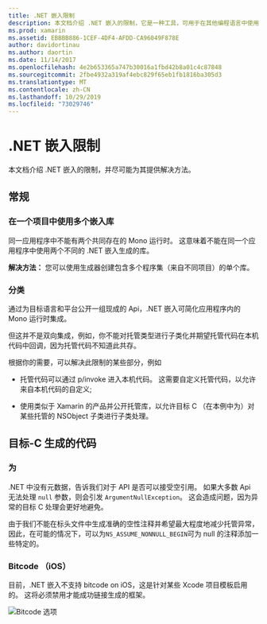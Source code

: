 ```yaml
---
title: .NET 嵌入限制
description: 本文档介绍 .NET 嵌入的限制，它是一种工具，可用于在其他编程语言中使用 .NET 代码。
ms.prod: xamarin
ms.assetid: EBBBB886-1CEF-4DF4-AFDD-CA96049F878E
author: davidortinau
ms.author: daortin
ms.date: 11/14/2017
ms.openlocfilehash: 4e2b653365a747b30016a1fbd42b8a01c4c87848
ms.sourcegitcommit: 2fbe4932a319af4ebc829f65eb1fb1816ba305d3
ms.translationtype: MT
ms.contentlocale: zh-CN
ms.lasthandoff: 10/29/2019
ms.locfileid: "73029746"
---
```

# <a name="net-embedding-limitations"></a>.NET 嵌入限制

本文档介绍 .NET 嵌入的限制，并尽可能为其提供解决方法。

## <a name="general"></a>常规

### <a name="use-more-than-one-embedded-library-in-a-project"></a>在一个项目中使用多个嵌入库

同一应用程序中不能有两个共同存在的 Mono 运行时。 这意味着不能在同一个应用程序中使用两个不同的 .NET 嵌入生成的库。

**解决方法：** 您可以使用生成器创建包含多个程序集（来自不同项目）的单个库。

### <a name="subclassing"></a>分类

通过为目标语言和平台公开一组现成的 Api，.NET 嵌入可简化应用程序内的 Mono 运行时集成。

但这并不是双向集成，例如，你不能对托管类型进行子类化并期望托管代码在本机代码中回调，因为托管代码不知道此共存。

根据你的需要，可以解决此限制的某些部分，例如

* 托管代码可以通过 p/invoke 进入本机代码。 这需要自定义托管代码，以允许来自本机代码的自定义;

* 使用类似于 Xamarin 的产品并公开托管库，以允许目标 C （在本例中为）对某些托管的 NSObject 子类进行子类处理。

## <a name="objective-c-generated-code"></a>目标-C 生成的代码

### <a name="nullability"></a>为

.NET 中没有元数据，告诉我们对于 API 是否可以接受空引用。 如果大多数 Api 无法处理 `null` 参数，则会引发 `ArgumentNullException`。 这会造成问题，因为异常的目标 C 处理会更好地避免。

由于我们不能在标头文件中生成准确的空性注释并希望最大程度地减少托管异常，因此，在可能的情况下，可以为`NS_ASSUME_NONNULL_BEGIN`可为 null 的注释添加一些特定的。

### <a name="bitcode-ios"></a>Bitcode （iOS）

目前，.NET 嵌入不支持 bitcode on iOS，这是针对某些 Xcode 项目模板启用的。 这将必须禁用才能成功链接生成的框架。

![Bitcode 选项](images/ios-bitcode-option.png)
